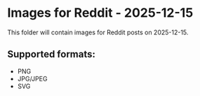 # Images for Reddit - 2025-12-15

This folder will contain images for Reddit posts on 2025-12-15.

## Supported formats:
- PNG
- JPG/JPEG
- SVG
